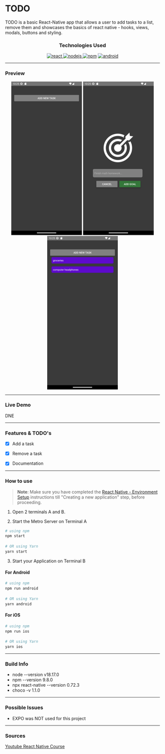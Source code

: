 # TODO

TODO is a basic React-Native app that allows a user to add tasks to a list, remove them and showcases the basics of react native - hooks, views, modals, buttons and styling.

<h3 align="center">Technologies Used</h3>
<p align="center">
<a href="https://reactnative.dev/docs/getting-started?guide=android" target="_blank" rel="noreferrer"> <img src="https://www.vectorlogo.zone/logos/reactjs/reactjs-ar21.svg" alt="react"  height="40"/></a><a href="https://nodejs.org/en" target="_blank" rel="noreferrer"> <img src="https://www.vectorlogo.zone/logos/nodejs/nodejs-horizontal.svg" alt="nodejs"  height="40"/></a><a href="https://www.npmjs.com" target="_blank" rel="noreferrer"> <img src="https://www.vectorlogo.zone/logos/npmjs/npmjs-ar21.svg" alt="npm"  height="40"/></a>
<a href="https://www.android.com" target="_blank" rel="noreferrer"> <img src="https://www.vectorlogo.zone/logos/android/android-icon.svg" alt="android"  height="40"/></a>
</p>

---
### Preview
<p align="center">
<img src=".\AppPreview\1.png" alt="" height="500"/>
<img src=".\AppPreview\2.png" alt="" height="500"/>
<img src=".\AppPreview\3.png" alt="" height="500"/>
</p>

---
### Live Demo 
DNE

---
### Features & TODO's
- [x] Add a task
- [x] Remove a task
- [x] Documentation


---
### How to use
>**Note**: Make sure you have completed the [React Native - Environment Setup](https://reactnative.dev/docs/environment-setup) instructions till "Creating a new application" step, before proceeding.

1. Open 2 terminals A and B.

2. Start the Metro Server on Terminal A

```bash
# using npm
npm start

# OR using Yarn
yarn start
```

3. Start your Application on Terminal B

#### For Android

```bash
# using npm
npm run android

# OR using Yarn
yarn android
```

#### For iOS

```bash
# using npm
npm run ios

# OR using Yarn
yarn ios
```

---

### Build Info
* node --version v18.17.0
* npm --version 9.8.0
* npx react-native --version 0.72.3
* choco -v 1.1.0
--- 

### Possible Issues

* EXPO was NOT used for this project

---
### Sources
[Youtube React Native Course](https://youtu.be/VozPNrt-LfE)

